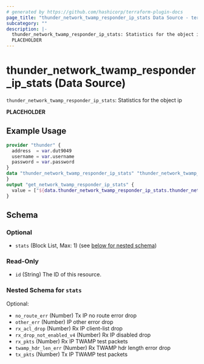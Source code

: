 ```yaml
---
# generated by https://github.com/hashicorp/terraform-plugin-docs
page_title: "thunder_network_twamp_responder_ip_stats Data Source - terraform-provider-thunder"
subcategory: ""
description: |-
  thunder_network_twamp_responder_ip_stats: Statistics for the object ip
  PLACEHOLDER
---
```


# thunder_network_twamp_responder_ip_stats (Data Source)

`thunder_network_twamp_responder_ip_stats`: Statistics for the object ip

__PLACEHOLDER__

## Example Usage

```terraform
provider "thunder" {
  address  = var.dut9049
  username = var.username
  password = var.password
}
data "thunder_network_twamp_responder_ip_stats" "thunder_network_twamp_responder_ip_stats" {
}
output "get_network_twamp_responder_ip_stats" {
  value = ["${data.thunder_network_twamp_responder_ip_stats.thunder_network_twamp_responder_ip_stats}"]
}
```

<!-- schema generated by tfplugindocs -->
## Schema

### Optional

- `stats` (Block List, Max: 1) (see [below for nested schema](#nestedblock--stats))

### Read-Only

- `id` (String) The ID of this resource.

<a id="nestedblock--stats"></a>
### Nested Schema for `stats`

Optional:

- `no_route_err` (Number) Tx IP no route error drop
- `other_err` (Number) IP other error drop
- `rx_acl_drop` (Number) Rx IP client-list drop
- `rx_drop_not_enabled_v4` (Number) Rx IP disabled drop
- `rx_pkts` (Number) Rx IP TWAMP test packets
- `twamp_hdr_len_err` (Number) Rx TWAMP hdr length error drop
- `tx_pkts` (Number) Tx IP TWAMP test packets


